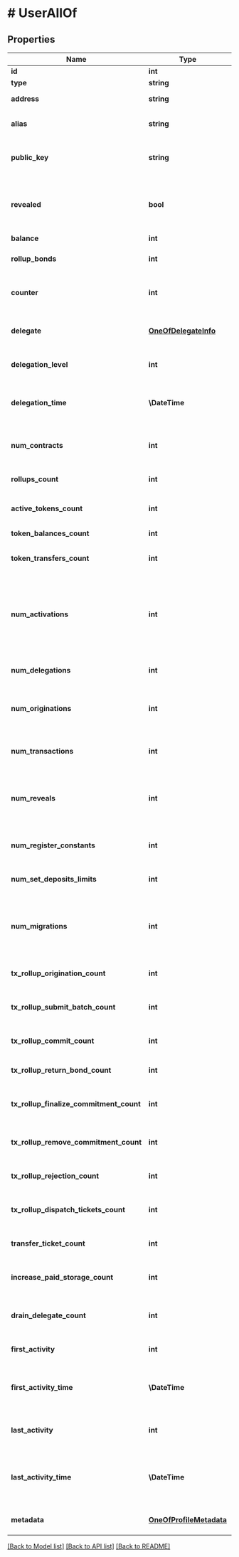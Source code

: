 # # UserAllOf

## Properties

Name | Type | Description | Notes
------------ | ------------- | ------------- | -------------
**id** | **int** | Internal TzKT id | [optional]
**type** | **string** |  | [optional]
**address** | **string** | Public key hash of the account | [optional]
**alias** | **string** | Name of the project behind the account or account description | [optional]
**public_key** | **string** | Base58 representation of account&#39;s public key, revealed by the account | [optional]
**revealed** | **bool** | Public key revelation status. Unrevealed account can&#39;t send manager operation (transaction, origination etc.) | [optional]
**balance** | **int** | Account balance | [optional]
**rollup_bonds** | **int** | Amount of rollup commitment bonds (micro tez) | [optional]
**counter** | **int** | An account nonce which is used to prevent operation replay | [optional]
**delegate** | [**OneOfDelegateInfo**](OneOfDelegateInfo.md) | Information about the current delegate of the account. &#x60;null&#x60; if it&#39;s not delegated | [optional]
**delegation_level** | **int** | Block height of latest delegation. &#x60;null&#x60; if it&#39;s not delegated | [optional]
**delegation_time** | **\DateTime** | Block datetime of latest delegation (ISO 8601, e.g. &#x60;2020-02-20T02:40:57Z&#x60;). &#x60;null&#x60; if it&#39;s not delegated | [optional]
**num_contracts** | **int** | Number of contracts, created (originated) and/or managed by the account | [optional]
**rollups_count** | **int** | Number of tx rollups, created (originated) by the account | [optional]
**active_tokens_count** | **int** | Number of account tokens with non-zero balances | [optional]
**token_balances_count** | **int** | Number of tokens the account ever had | [optional]
**token_transfers_count** | **int** | Number of token transfers from/to the account | [optional]
**num_activations** | **int** | Number of account activation operations. Are used to activate accounts that were recommended allocations of tezos tokens for donations to the Tezos Foundation’s fundraiser | [optional]
**num_delegations** | **int** | Number of delegation operations, related to the account | [optional]
**num_originations** | **int** | Number of all origination (deployment / contract creation) operations, related to the account | [optional]
**num_transactions** | **int** | Number of all transaction (tez transfer) operations, related to the account | [optional]
**num_reveals** | **int** | Number of reveal (is used to reveal the public key associated with an account) operations of the contract | [optional]
**num_register_constants** | **int** | Number of register global constant operations sent by the account | [optional]
**num_set_deposits_limits** | **int** | Number of set deposits limit operations sent by the account | [optional]
**num_migrations** | **int** | Number of migration (result of the context (database) migration during a protocol update) operations, related to the account (synthetic type) | [optional]
**tx_rollup_origination_count** | **int** | Number of tx rollup origination operations sent by the account | [optional]
**tx_rollup_submit_batch_count** | **int** | Number of tx rollup submit batch operations sent by the account | [optional]
**tx_rollup_commit_count** | **int** | Number of tx rollup commit operations sent by the account | [optional]
**tx_rollup_return_bond_count** | **int** | Number of tx rollup return bond operations sent by the account | [optional]
**tx_rollup_finalize_commitment_count** | **int** | Number of tx rollup finalize commitment operations sent by the account | [optional]
**tx_rollup_remove_commitment_count** | **int** | Number of tx rollup remove commitment operations sent by the account | [optional]
**tx_rollup_rejection_count** | **int** | Number of tx rollup rejection operations sent by the account | [optional]
**tx_rollup_dispatch_tickets_count** | **int** | Number of tx rollup dispatch tickets operations sent by the account | [optional]
**transfer_ticket_count** | **int** | Number of transfer ticket operations sent by the account | [optional]
**increase_paid_storage_count** | **int** | Number of &#x60;increase_paid_storage&#x60; operations sent by the acount | [optional]
**drain_delegate_count** | **int** | Number of &#x60;drain_delegate&#x60; operations related to the acount | [optional]
**first_activity** | **int** | Block height of the first operation, related to the account | [optional]
**first_activity_time** | **\DateTime** | Block datetime of the first operation, related to the account (ISO 8601, e.g. &#x60;2020-02-20T02:40:57Z&#x60;) | [optional]
**last_activity** | **int** | Height of the block in which the account state was changed last time | [optional]
**last_activity_time** | **\DateTime** | Datetime of the block in which the account state was changed last time (ISO 8601, e.g. &#x60;2020-02-20T02:40:57Z&#x60;) | [optional]
**metadata** | [**OneOfProfileMetadata**](OneOfProfileMetadata.md) | Metadata of the account (alias, logo, website, contacts, etc) | [optional]

[[Back to Model list]](../../README.md#models) [[Back to API list]](../../README.md#endpoints) [[Back to README]](../../README.md)
